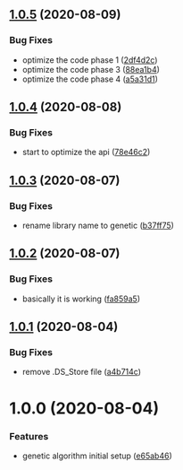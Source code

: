 ## [1.0.5](https://github.com/jeantimex/genetic-algorithm/compare/v1.0.4...v1.0.5) (2020-08-09)


### Bug Fixes

* optimize the code phase 1 ([2df4d2c](https://github.com/jeantimex/genetic-algorithm/commit/2df4d2ca23ddb86cf28594c632d1b84c628540da))
* optimize the code phase 3 ([88ea1b4](https://github.com/jeantimex/genetic-algorithm/commit/88ea1b4f71bfc1f04e2fe145e44b76aba7809c20))
* optimize the code phase 4 ([a5a31d1](https://github.com/jeantimex/genetic-algorithm/commit/a5a31d1a86aedaf2b109772d2cb36aa2ca71d797))

## [1.0.4](https://github.com/jeantimex/genetic-algorithm/compare/v1.0.3...v1.0.4) (2020-08-08)


### Bug Fixes

* start to optimize the api ([78e46c2](https://github.com/jeantimex/genetic-algorithm/commit/78e46c21e42662b6c2be54371abaf4f09af70b9d))

## [1.0.3](https://github.com/jeantimex/genetic-algorithm/compare/v1.0.2...v1.0.3) (2020-08-07)


### Bug Fixes

* rename library name to genetic ([b37ff75](https://github.com/jeantimex/genetic-algorithm/commit/b37ff7502f6a098dbd61e50b91bfcae97e8a5ddf))

## [1.0.2](https://github.com/jeantimex/genetic-algorithm/compare/v1.0.1...v1.0.2) (2020-08-07)


### Bug Fixes

* basically it is working ([fa859a5](https://github.com/jeantimex/genetic-algorithm/commit/fa859a53f65b94333af171b73738b88d7d1de81f))

## [1.0.1](https://github.com/jeantimex/genetic-algorithm/compare/v1.0.0...v1.0.1) (2020-08-04)


### Bug Fixes

* remove .DS_Store file ([a4b714c](https://github.com/jeantimex/genetic-algorithm/commit/a4b714cef13c41855c010116f2b23979b3317850))

# 1.0.0 (2020-08-04)


### Features

* genetic algorithm initial setup ([e65ab46](https://github.com/jeantimex/genetic-algorithm/commit/e65ab462ab4801ab0ce44c2170be9545b129d23a))
